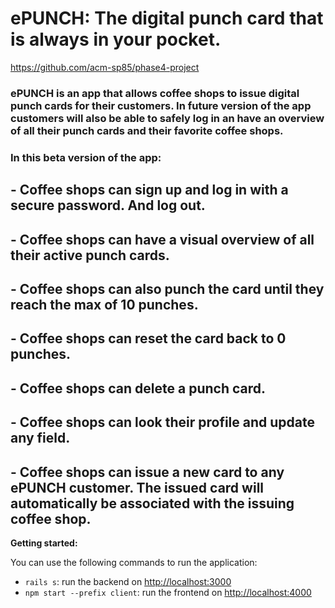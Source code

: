 # ePUNCH: The digital punch card that is always in your pocket.

https://github.com/acm-sp85/phase4-project

### ePUNCH is an app that allows coffee shops to issue digital punch cards for their customers. In future version of the app customers will also be able to safely log in an have an overview of all their punch cards and their favorite coffee shops.

### In this beta version of the app:

## - Coffee shops can sign up and log in with a secure password. And log out.

## - Coffee shops can have a visual overview of all their active punch cards.

## - Coffee shops can also punch the card until they reach the max of 10 punches.

## - Coffee shops can reset the card back to 0 punches.

## - Coffee shops can delete a punch card.

## - Coffee shops can look their profile and update any field.

## - Coffee shops can issue a new card to any ePUNCH customer. The issued card will automatically be associated with the issuing coffee shop.

**Getting started:**

You can use the following commands to run the application:

- `rails s`: run the backend on [http://localhost:3000](http://localhost:3000)
- `npm start --prefix client`: run the frontend on
  [http://localhost:4000](http://localhost:4000)
